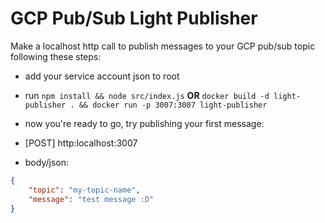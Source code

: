 # GCP Pub/Sub Light Publisher

Make a localhost http call to publish messages to your GCP pub/sub topic following these steps:
- add your service account json to root

- run `npm install && node src/index.js` **OR** `docker build -d light-publisher . && docker run -p 3007:3007 light-publisher`

- now you're ready to go, try publishing your first message:
- [POST] http:localhost:3007
- body/json:
```json
{
    "topic": "my-topic-name",
    "message": "test message :D" 
}